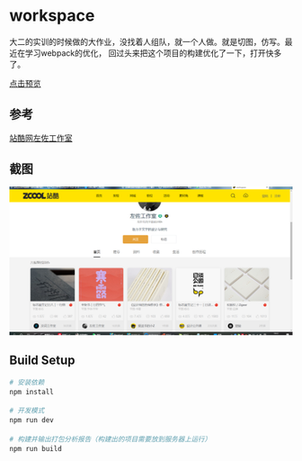 # workspace
大二的实训的时候做的大作业，没找着人组队，就一个人做。就是切图，仿写。最近在学习webpack的优化，
回过头来把这个项目的构建优化了一下，打开快多了。

[点击预览](http://app.biubiubius.com:8002/)

## 参考
[站酷网左佐工作室](https://archerzuo.zcool.com.cn/)

## 截图
![截图](./screenshot.png)

## Build Setup

``` bash
# 安装依赖
npm install

# 开发模式
npm run dev

# 构建并输出打包分析报告（构建出的项目需要放到服务器上运行）
npm run build

```

